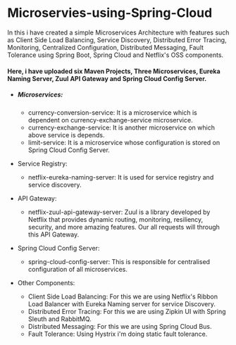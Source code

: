 # Microservies-using-Spring-Cloud
In this i have created a simple Microservices Architecture with features such as Client Side Load Balancing, Service Discovery, Distributed Error Tracing, Monitoring, Centralized Configuration, Distributed Messaging, Fault Tolerance using Spring Boot, Spring Cloud and Netflix's OSS components.

#### Here, i have uploaded six Maven Projects, Three Microservices, Eureka Naming Server, Zuul API Gateway and Spring Cloud Config Server.

- ##### Microservices:
  - currency-conversion-service: It is a microservice which is dependent on currency-exchange-service microservice.
  - currency-exchange-service: It is another microservice on which above service is depends.
  - limit-service: It is a microservice whose configuration is stored on Spring Cloud Config Server.

- Service Registry:
  - netflix-eureka-naming-server: It is used for service registry and service discovery.
  
- API Gateway:
  - netflix-zuul-api-gateway-server: Zuul is a library developed by Netflix that provides dynamic routing, monitoring, resiliency, security, and more amazing features. Our all requests will through this API Gateway.

- Spring Cloud Config Server:
  - spring-cloud-config-server: This is responsible for centralised configuration of all microservices.
 
- Other Components:
  - Client Side Load Balancing: For this we are using Netflix's Ribbon Load Balancer with Eureka Naming server for service Discovery.
  - Distributed Error Tracing: For this we are using Zipkin UI with Spring Sleuth and RabbitMQ. 
  - Distributed Messaging: For this we are using Spring Cloud Bus.
  - Fault Tolerance: Using Hystrix i'm doing static fault tolerance.
